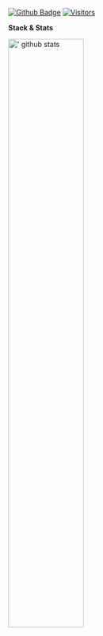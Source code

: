 [![Github Badge](http://img.shields.io/badge/-Github-black?style=flat-square&logo=github&link=https://github.com/lucaslouca/)](https://github.com/lucaslouca/) 
[![Visitors](https://visitor-badge.glitch.me/badge?page_id=lucaslouca.visitor-badge)](https://github.com/lucaslouca) 

**Stack & Stats**

<a href="https://github.com/lucaslouca/handle-path-oz">
  <img width="55%" align="left" alt="' github stats" src="https://github-readme-stats.vercel.app/api?username=lucaslouca&show_icons=true&hide_border=true" />
</a>
